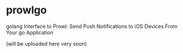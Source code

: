 # prowlgo
golang Interface to Prowl: Send Push Notifications to iOS Devices From Your go Application

(will be uploaded here very soon)

